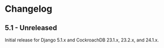 # Changelog

## 5.1 - Unreleased

Initial release for Django 5.1.x and CockroachDB 23.1.x, 23.2.x, and 24.1.x.
